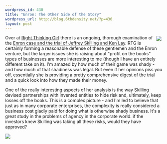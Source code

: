 ```yaml
--- 
wordpress_id: 430
title: "Enron: The Other Side of the Story"
wordpress_url: http://blog.6thdensity.net/?p=430
layout: post
---
```

<div><p><img style="float:right;margin:3px;" src="http://www.turtletrader.com/images/enron.jpg">Over at <a href="http://rightthinkinggirl.com/">Right Thinking Girl</a> there is an ongoing, thorough examination of the <a href="http://rightthinkinggirl.com/category/enron/">Enron case and the trial of Jeffrey Skilling and Ken Lay</a>.  RTG is certainly forming a reasonable defense of these gentlemen and the Enron venture, but the larger issues she is raising about "profit on the books" types of businesses are more interesting to me (though I have an entirely different take on it).  I'm amazed by how much of their game was shady - and how much of that shadiness was legal.  But even if her opinions piss you off, essentially she is providing a pretty comprehensive digest of the trial and a quick look into how they made their money.</p><p>One of the really interesting aspects of her analysis is the way Skilling devised partnerships with invented entities to hide risk and, ultimately, keep losses off the books.  This is a complex picture - and I'm led to believe that just as in many corporate enterprises, the complexity is really considered a business cost gladly paid for doing what is otherwise shady business.  It's a great study in the problems of agency in the corporate world: if the investors knew Skilling was taking all these risks, would they have approved?</p>
<img src="http://www.csuchico.edu/acms/BADM_001/images/How%20the%20Enron%20Partnerships%20worked.jpg" style="clear:both"></div>
